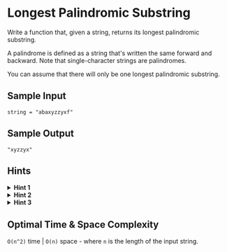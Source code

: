 # Longest Palindromic Substring

Write a function that, given a string, returns its longest palindromic substring.

A palindrome is defined as a string that's written the same forward and backward. Note that single-character strings are palindromes.

You can assume that there will only be one longest palindromic substring.

## Sample Input

```plaintext
string = "abaxyzzyxf"
```

## Sample Output

```plaintext
"xyzzyx"
```

## Hints

<details>
<summary><b>Hint 1</b></summary>

Try generating all possible substrings of the input string and checking for their palindromic. What is the runtime of the is_palindrome check? What is the total runtime of this approach?

</details>

<details>
<summary><b>Hint 2</b></summary>

Recognize that a palindrome is a string that is symmetrical with respect to its center, which can either be a character (in the case of odd-length palindromes) or an empty string (in the case of even-length palindromes). Thus, you can check the palindromic of a string by simply expanding from its center and making sure that characters on both sides are indeed mirrored.

</details>

<details>
<summary><b>Hint 3</b></summary>

Traverse the input string, and at each index, apply the logic mentioned in Hint #2. What does this accomplish? Is the runtime of this approach better?

</details>

## Optimal Time & Space Complexity

`O(n^2)` time | `O(n)` space - where `n` is the length of the input string.
